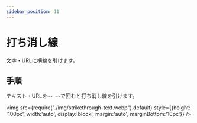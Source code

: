 ```yaml
---
sidebar_position: 11
---
```


# 打ち消し線

文字・URLに横線を引けます。

## 手順

テキスト・URLを`~~ ~~`で囲むと打ち消し線を引けます。

<img src={require("./img/strikethrough-text.webp").default}
     style={{height: '100px', width:'auto', display:'block', margin:'auto', marginBottom:'10px'}} />
